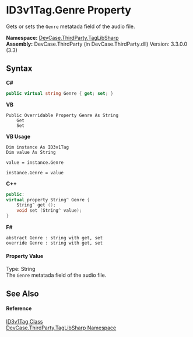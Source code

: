 # ID3v1Tag.Genre Property 
 

Gets or sets the `Genre` metatada field of the audio file.

**Namespace:**&nbsp;<a href="N_DevCase_ThirdParty_TagLibSharp">DevCase.ThirdParty.TagLibSharp</a><br />**Assembly:**&nbsp;DevCase.ThirdParty (in DevCase.ThirdParty.dll) Version: 3.3.0.0 (3.3)

## Syntax

**C#**<br />
``` C#
public virtual string Genre { get; set; }
```

**VB**<br />
``` VB
Public Overridable Property Genre As String
	Get
	Set
```

**VB Usage**<br />
``` VB Usage
Dim instance As ID3v1Tag
Dim value As String

value = instance.Genre

instance.Genre = value
```

**C++**<br />
``` C++
public:
virtual property String^ Genre {
	String^ get ();
	void set (String^ value);
}
```

**F#**<br />
``` F#
abstract Genre : string with get, set
override Genre : string with get, set
```


#### Property Value
Type: String<br />The `Genre` metatada field of the audio file.

## See Also


#### Reference
<a href="T_DevCase_ThirdParty_TagLibSharp_ID3v1Tag">ID3v1Tag Class</a><br /><a href="N_DevCase_ThirdParty_TagLibSharp">DevCase.ThirdParty.TagLibSharp Namespace</a><br />